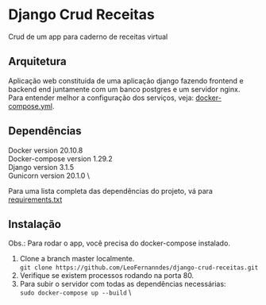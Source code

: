 # Django Crud Receitas

Crud de um app para caderno de receitas virtual


## Arquitetura

Aplicação web constituida de uma aplicação django fazendo frontend e backend end juntamente com um banco postgres e um 
servidor nginx. \
Para entender melhor a configuração dos serviços, veja: [docker-compose.yml](./docker-compose.yml).


## Dependências

Docker version 20.10.8 \
Docker-compose version 1.29.2 \
Django version 3.1.5 \
Gunicorn version 20.1.0 \

Para uma lista completa das dependências do projeto, vá para [requirements.txt](./requirements.txt)

## Instalação

Obs.: Para rodar o app, você precisa do docker-compose instalado.

1. Clone a branch master localmente. \
    ```git clone https://github.com/LeoFernanndes/django-crud-receitas.git```
2. Verifique se existem processos rodando na porta 80.
3. Para subir o servidor com todas as dependências necessárias: \
   ```sudo docker-compose up --build``` \
